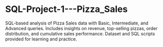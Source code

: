 # SQL-Project-1---Pizza_Sales
SQL-based analysis of Pizza Sales data with Basic, Intermediate, and Advanced queries. Includes insights on revenue, top-selling pizzas, order distribution, and cumulative sales performance. Dataset and SQL scripts provided for learning and practice.
